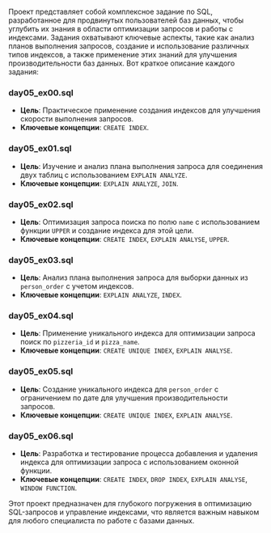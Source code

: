 Проект представляет собой комплексное задание по SQL, разработанное для продвинутых пользователей баз данных, чтобы углубить их знания в области оптимизации запросов и работы с индексами. Задания охватывают ключевые аспекты, такие как анализ планов выполнения запросов, создание и использование различных типов индексов, а также применение этих знаний для улучшения производительности баз данных. Вот краткое описание каждого задания:

### day05_ex00.sql
- **Цель**: Практическое применение создания индексов для улучшения скорости выполнения запросов.
- **Ключевые концепции**: `CREATE INDEX`.

### day05_ex01.sql
- **Цель**: Изучение и анализ плана выполнения запроса для соединения двух таблиц с использованием `EXPLAIN ANALYZE`.
- **Ключевые концепции**: `EXPLAIN ANALYZE`, `JOIN`.

### day05_ex02.sql
- **Цель**: Оптимизация запроса поиска по полю `name` с использованием функции `UPPER` и создание индекса для этой цели.
- **Ключевые концепции**: `CREATE INDEX`, `EXPLAIN ANALYSE`, `UPPER`.

### day05_ex03.sql
- **Цель**: Анализ плана выполнения запроса для выборки данных из `person_order` с учетом индексов.
- **Ключевые концепции**: `EXPLAIN ANALYZE`, `INDEX`.

### day05_ex04.sql
- **Цель**: Применение уникального индекса для оптимизации запроса поиск по `pizzeria_id` и `pizza_name`.
- **Ключевые концепции**: `CREATE UNIQUE INDEX`, `EXPLAIN ANALYSE`.

### day05_ex05.sql
- **Цель**: Создание уникального индекса для `person_order` с ограничением по дате для улучшения производительности запросов.
- **Ключевые концепции**: `CREATE UNIQUE INDEX`, `EXPLAIN ANALYSE`.

### day05_ex06.sql
- **Цель**: Разработка и тестирование процесса добавления и удаления индекса для оптимизации запроса с использованием оконной функции.
- **Ключевые концепции**: `CREATE INDEX`, `DROP INDEX`, `EXPLAIN ANALYSE`, `WINDOW FUNCTION`.

Этот проект предназначен для глубокого погружения в оптимизацию SQL-запросов и управление индексами, что является важным навыком для любого специалиста по работе с базами данных.